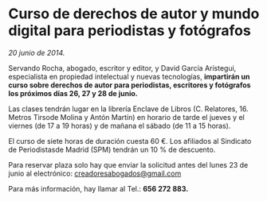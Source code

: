 # Curso de derechos de autor y mundo digital para periodistas y fotógrafos

*20 junio de 2014.*

Servando Rocha, abogado, escritor y editor, y David García Arístegui, especialista en propiedad intelectual y nuevas tecnologías, **impartirán un curso sobre derechos de autor para periodistas, escritores y fotógrafos los próximos días 26, 27 y 28 de junio.**

Las clases tendrán lugar en la librería Enclave de Libros (C. Relatores, 16. Metros Tirsode Molina y Antón Martín) en horario de tarde el jueves y el viernes (de 17 a 19 horas) y de mañana el sábado (de 11 a 15 horas).

El curso de siete horas de duración cuesta 60 €. Los afiliados al Sindicato de Periodistasde Madrid (SPM) tendrán un 10 % de descuento.

Para reservar plaza solo hay que enviar la solicitud antes del lunes 23 de junio al electrónico: creadoresabogados@gmail.com

Para más información, hay llamar al Tel.: **656 272 883.**
